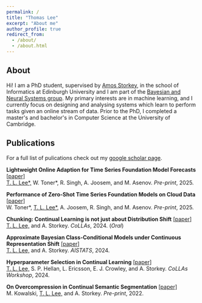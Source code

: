 ```yaml
---
permalink: /
title: "Thomas Lee"
excerpt: "About me"
author_profile: true
redirect_from: 
  - /about/
  - /about.html
---
```


## About

Hi! I am a PhD student, supervised by [Amos Storkey](https://homepages.inf.ed.ac.uk/amos/), in the school of Informatics at Edinburgh University and I am part of the [Bayesian and Neural Systems group](https://www.bayeswatch.com/). My primary interests are in machine learning, and I currently focus on designing and analysing systems which learn to perform tasks given an online stream of data. Prior to the PhD, I completed a master's and bachelor's in Computer Science at the University of Cambridge.  

## Publications

For a full list of pulications check out my [google scholar page](https://scholar.google.com/citations?user=pRcPv_cAAAAJ&hl=en).

**Lightweight Online Adaption for Time Series Foundation Model Forecasts** [[paper]](https://arxiv.org/abs/2502.12920) \
<u>T. L. Lee\*,</u> W. Toner*, R. Singh, A. Joosem, and M. Asenov. *Pre-print*, 2025.

**Performance of Zero-Shot Time Series Foundation Models on Cloud Data** [[paper]](https://arxiv.org/abs/2502.12944) \
W. Toner*, <u>T. L. Lee\*,</u> A. Joosem, R. Singh, and M. Asenov. *Pre-print*, 2025.

**Chunking: Continual Learning is not just about Distribution Shift** [[paper]](https://arxiv.org/abs/2310.02206) \
<u>T. L. Lee,</u> and A. Storkey. *CoLLAs*, 2024. (*Oral*) 

**Approximate Bayesian Class-Conditional Models under Continuous Representation Shift** [[paper]](https://arxiv.org/abs/2305.19076) \
<u>T. L. Lee,</u> and A. Storkey. *AISTATS*, 2024.

**Hyperparameter Selection in Continual Learning** [[paper]](https://arxiv.org/abs/2404.06466)  \
<u>T. L. Lee,</u> S. P. Hellan, L. Ericsson, E. J. Crowley, and A. Storkey. *CoLLAs Workshop*, 2024.

**On Overcompression in Continual Semantic Segmentation** [[paper]](https://openreview.net/pdf?id=k_XHLBD4qPO) \
M. Kowalski, <u>T. L. Lee,</u> and A. Storkey. *Pre-print*, 2022.
